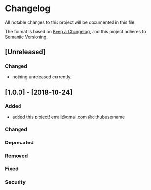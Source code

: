 # Changelog
All notable changes to this project will be documented in this file.

The format is based on [Keep a Changelog](https://keepachangelog.com/en/1.0.0/),
and this project adheres to [Semantic Versioning](https://semver.org/spec/v2.0.0.html).

## [Unreleased]
### Changed
- nothing unreleased currently.

## [1.0.0] - [2018-10-24]
### Added
- added this project! <email@gmail.com> [@githubusername](https://github.com/githubusername)

### Changed
### Deprecated
### Removed
### Fixed
### Security

